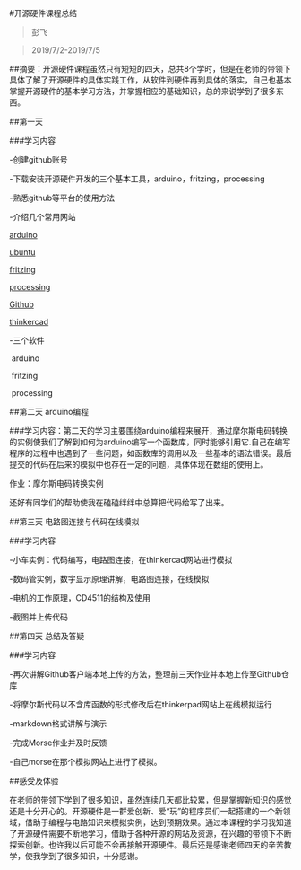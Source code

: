 #开源硬件课程总结

> 彭飞

> 2019/7/2-2019/7/5

##摘要：开源硬件课程虽然只有短短的四天，总共8个学时，但是在老师的带领下具体了解了开源硬件的具体实践工作，从软件到硬件再到具体的落实，自己也基本掌握开源硬件的基本学习方法，并掌握相应的基础知识，总的来说学到了很多东西。

##第一天



###学习内容

-创建github账号

-下载安装开源硬件开发的三个基本工具，arduino，fritzing，processing

-熟悉github等平台的使用方法

-介绍几个常用网站

 [arduino](www.arduino.cc)

 [ubuntu](www.ubuntu.com)

 [fritzing](www.fritzing.org)

 [processing](processing.org)

 [Github](github.com)

 [thinkercad](www.thinkerpad.com)

-三个软件

​	arduino

​	fritzing

​	processing

##第二天 arduino编程



###学习内容：第二天的学习主要围绕arduino编程来展开，通过摩尔斯电码转换的实例使我们了解到如何为arduino编写一个函数库，同时能够引用它.自己在编写程序的过程中也遇到了一些问题，如函数库的调用以及一些基本的语法错误。最后提交的代码在后来的模拟中也存在一定的问题，具体体现在数组的使用上。

作业：摩尔斯电码转换实例

还好有同学们的帮助使我在磕磕绊绊中总算把代码给写了出来。

##第三天  电路图连接与代码在线模拟



###学习内容

-小车实例：代码编写，电路图连接，在thinkercad网站进行模拟

-数码管实例，数字显示原理讲解，电路图连接，在线模拟

-电机的工作原理，CD4511的结构及使用

-截图并上传代码

##第四天 总结及答疑



###学习内容

-再次讲解Github客户端本地上传的方法，整理前三天作业并本地上传至Github仓库

-将摩尔斯代码以不含库函数的形式修改后在thinkerpad网站上在线模拟运行

-markdown格式讲解与演示

-完成Morse作业并及时反馈

-自己morse在那个模拟网站上进行了模拟。



##感受及体验

在老师的带领下学到了很多知识，虽然连续几天都比较累，但是掌握新知识的感觉还是十分开心的。开源硬件是一群爱创新、爱“玩”的程序员们一起搭建的一个新领域，借助于编程与电路知识来模拟实例，达到预期效果。通过本课程的学习我知道了开源硬件需要不断地学习，借助于各种开源的网站及资源，在兴趣的带领下不断探索创新。也许我以后可能不会再接触开源硬件。最后还是感谢老师四天的辛苦教学，使我学到了很多知识，十分感谢。

